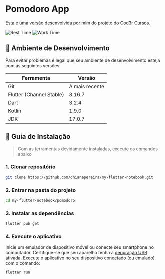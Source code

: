 # Pomodoro App

Esta é uma versão desenvolvida por mim do projeto do [Cod3r Cursos](https://youtu.be/LeRjIY4n2Vk).

![Rest Time](https://github.com/dhianapereira/my-flutter-notebook/assets/40719464/b693c3da-aeba-4944-b67b-4c9e62140016)
![Work Time](https://github.com/dhianapereira/my-flutter-notebook/assets/40719464/136f3e44-22a9-4574-a35a-bafe30ed8b08)

## :wrench: Ambiente de Desenvolvimento
Para evitar problemas é legal que seu ambiente de desenvolvimento esteja com
as seguintes versões:

| Ferramenta | Versão |
| --- | --- |
| Git | A mais recente |
| Flutter (Channel Stable) | 3.16.7 |
| Dart | 3.2.4 |
| Kotlin | 1.9.0 |
| JDK | 17.0.7 |

## :compass: Guia de Instalação
> Com as ferramentas devidamente instaladas, execute os comandos abaixo

### **1. Clonar repositório**
```bash
git clone https://github.com/dhianapereira/my-flutter-notebook.git
```

### **2. Entrar na pasta do projeto**
```bash
cd my-flutter-notebook/pomodoro
```

### **3. Instalar as dependências**
```bash
flutter pub get
```

### **4. Execute o aplicativo**
Inicie um emulador de dispositivo móvel ou conecte seu smartphone no computador. Certifique-se que seu aparelho tenha a [depuração USB](https://www.nextpit.com.br/como-ativar-depuracao-usb-android) ativada. Execute o aplicativo no seu dispositivo conectado (ou emulado) com o comando: 

```bash
flutter run
```
